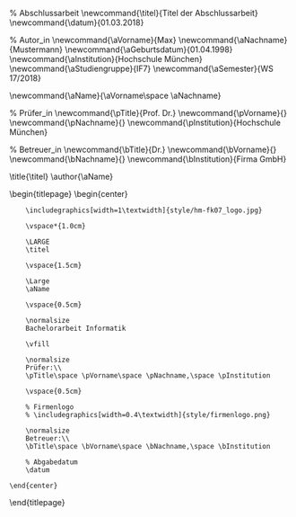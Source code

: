 <!--
  Zentrale Variablen:
  Workaround bzw. Rückgriff auf LaTex-Befehle, um zentrale Werte immer wieder verwenden zu können.
-->
% Abschlussarbeit
\newcommand{\titel}{Titel der Abschlussarbeit}
\newcommand{\datum}{01.03.2018}

% Autor_in
\newcommand{\aVorname}{Max}
\newcommand{\aNachname}{Mustermann}
\newcommand{\aGeburtsdatum}{01.04.1998}
\newcommand{\aInstitution}{Hochschule München}
\newcommand{\aStudiengruppe}{IF7}
\newcommand{\aSemester}{WS 17/2018}

\newcommand{\aName}{\aVorname\space \aNachname}

% Prüfer_in
\newcommand{\pTitle}{Prof. Dr.}
\newcommand{\pVorname}{}
\newcommand{\pNachname}{}
\newcommand{\pInstitution}{Hochschule München}

% Betreuer_in
\newcommand{\bTitle}{Dr.}
\newcommand{\bVorname}{}
\newcommand{\bNachname}{}
\newcommand{\bInstitution}{Firma GmbH}

\title{\titel}
\author{\aName}

<!--
  Titelseite
-->

\begin{titlepage}
    \begin{center}

        \includegraphics[width=1\textwidth]{style/hm-fk07_logo.jpg}

        \vspace*{1.0cm}

        \LARGE
        \titel

        \vspace{1.5cm}

        \Large
        \aName

        \vspace{0.5cm}

        \normalsize
        Bachelorarbeit Informatik

        \vfill

        \normalsize
        Prüfer:\\
        \pTitle\space \pVorname\space \pNachname,\space \pInstitution

        \vspace{0.5cm}

        % Firmenlogo
        % \includegraphics[width=0.4\textwidth]{style/firmenlogo.png}

        \normalsize
        Betreuer:\\
        \bTitle\space \bVorname\space \bNachname,\space \bInstitution

        % Abgabedatum
        \datum

    \end{center}
\end{titlepage}
